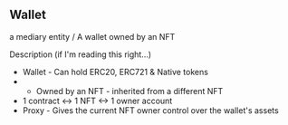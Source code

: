 ## Wallet
a mediary entity / A wallet owned by an NFT

Description (if I'm reading this right...)
* Wallet - Can hold ERC20, ERC721 & Native tokens
* * Owned by an NFT - inherited from a different NFT
* 1 contract <-> 1 NFT <-> 1 owner account
* Proxy - Gives the current NFT owner control over the wallet's assets
